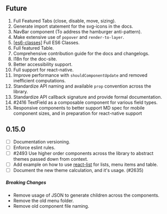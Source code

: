 ## Future

1. Full Featured Tabs (close, disable, move, sizing).
1. Generate import statement for the svg-icons in the docs.
1. NavBar component (To address the hamburger anti-pattern).
1. Make extensive use of `popover` and `render-to-layer`.
1. [\[es6-classes\]](https://github.com/callemall/material-ui/tree/es6-classes) Full ES6 Classes.
1. Full featured Table.
1. Comprehensive contribution guide for the docs and changelogs.
1. I18n for the doc-site.
1. Better accessibility support.
1. Full support for react-native.
1. Improve performance with `shouldComponentUpdate` and removed inefficient computations.
1. Standardize API naming and available `prop` convention across the library.
1. Standardize API callback signature and provide formal documentation.
1. #2416 TextField as a composable component for various field types.
1. Responsive components to better support MD spec for mobile component sizes, and in preparation for react-native support

## 0.15.0

- [ ] Documentation versioning.
- [ ] Enforce eslint rules.
- [ ] #2493 Use higher order components across the library to abstract themes passed down from context.
- [ ] Add example on how to use [react-list](https://github.com/orgsync/react-list) for lists, menu items and table.
- [ ] Document the new theme calculation, and it's usage. (#2635)

##### Breaking Changes

* Remove usage of JSON to generate children across the components.
* Remove the old menu folder.
* Remove old component file naming.
